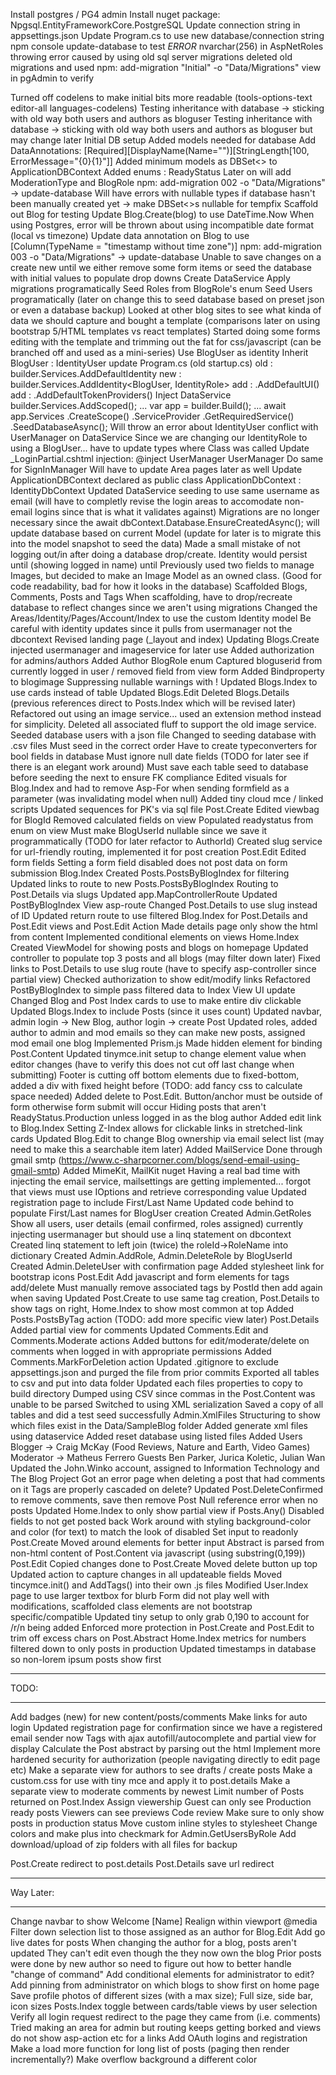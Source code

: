 ﻿Install postgres / PG4 admin
Install nuget package: Npgsql.EntityFrameworkCore.PostgreSQL
Update connection string in appsettings.json
Update Program.cs to use new database/connection string
npm console update-database to test
*ERROR* nvarchar(256) in AspNetRoles throwing error
	caused by using old sql server migrations
	deleted old migrations and used npm: add-migration "Initial" -o "Data/Migrations"
	view in pgAdmin to verify

Turned off codelens to make initial bits more readable (tools-options-text editor-all languages-codelens)
Testing inheritance with database -> sticking with old way both users and authors as bloguser
Testing inheritance with database -> sticking with old way both users and authors as bloguser but may change later
Initial DB setup
	Added models needed for database
		Add DataAnnotations: [Required][DisplayName(Name="")][StringLength[100, ErrorMessage="{0}{1}"]]
	Added minimum models as DBSet<> to ApplicationDBContext
	Added enums : ReadyStatus
		Later on will add ModerationType and BlogRole
	npm: add-migration 002 -o "Data/Migrations" -> update-database
	Will have errors with nullable types if database hasn't been manually created yet -> make DBSet<>s nullable for tempfix
	Scaffold out Blog for testing
		Update Blog.Create(blog) to use DateTime.Now
		When using Postgres, error will be thrown about using incompatible date format (local vs timezone)
			Update data annotation on Blog to use [Column(TypeName = "timestamp without time zone")]
			npm: add-migration 003 -o "Data/Migrations" -> update-database
		Unable to save changes on a create new until we either remove some form items or seed the database with initial values to populate drop downs
		Create DataService
			Apply migrations programatically
			Seed Roles from BlogRole's enum
			Seed Users programatically (later on change this to seed database based on preset json or even a database backup)
Looked at other blog sites to see what kinda of data we should capture and bought a template (comparisons later on using bootstrap 5/HTML templates vs react templates)
Started doing some forms editing with the template and trimming out the fat for css/javascript (can be branched off and used as a mini-series)
Use BlogUser as identity
	Inherit BlogUser : IdentityUser
	update Program.cs (old startup.cs)
		old : builder.Services.AddDefaultIdentity<IdentityUser>
		new : builder.Services.AddIdentity<BlogUser, IdentityRole>
		add : .AddDefaultUI()
		add : .AddDefaultTokenProviders()
	Inject DataService
		builder.Services.AddScoped<DataService>();
		...
		var app = builder.Build();
		...
		await app.Services
			.CreateScope()
			.ServiceProvider
			.GetRequiredService<DataService>()
			.SeedDatabaseAsync();
		Will throw an error about IdentityUser conflict with UserManager on DataService
			Since we are changing our IdentityRole to using a BlogUser... have to update types where Class<IdentityUser> was called
				Update _LoginPartial.cshtml injection: @inject UserManager<BlogUser> UserManager
				Do same for SignInManager
				Will have to update Area pages later as well
				Update ApplicationDBContext declared as public class ApplicationDbContext : IdentityDbContext<BlogUser> 
Updated DataService seeding to use same username as email (will have to completly revise the login areas to accomodate non-email logins since that is what it validates against)
Migrations are no longer necessary since the  await dbContext.Database.EnsureCreatedAsync(); will update database based on current Model (update for later is to migrate this into the model snapshot to seed the data)
Made a small mistake of not logging out/in after doing a database drop/create. Identity would persist until (showing logged in name) until 
Previously used two fields to manage Images, but decided to make an Image Model as an owned class. (Good for code readability, bad for how it looks in the database)
Scaffolded Blogs, Comments, Posts and Tags
	When scaffolding, have to drop/recreate database to reflect changes since we aren't using migrations
Changed the Areas/Identity/Pages/Account/Index to use the custom Identity model
	Be careful with identity updates since it pulls from usermanager not the dbcontext
Revised landing page (_layout and index) 
Updating Blogs.Create
	injected usermanager and imageservice for later use
	Added authorization for admins/authors
		Added Author BlogRole enum
	Captured bloguserid from currently logged in user / removed field from view form
	Added Bindproperty to blogimage
	Suppressing nullable warnings with !
Updated Blogs.Index to use cards instead of table
Updated Blogs.Edit
Deleted Blogs.Details (previous references direct to Posts.Index which will be revised later)
Refactored out using an image service... used an extension method instead for simplicity. Deleted all associated fluff to support the old image service.
Seeded database users with a json file
Changed to seeding database with .csv files
	Must seed in the correct order
	Have to create typeconverters for bool fields in database
	Must ignore null date fields (TODO for later see if there is an elegant work around)
	Must save each table seed to database before seeding the next to ensure FK compliance
Edited visuals for Blog.Index and had to remove Asp-For when sending formfield as a parameter (was invalidating model when null)
Added tiny cloud mce / linked scripts
Updated sequences for PK's via sql file
Post.Create 
	Edited viewbag for BlogId
	Removed calculated fields on view
	Populated readystatus from enum on view
	Must make BlogUserId nullable since we save it programmatically (TODO for later refactor to AuthorId)
	Created slug service for url-friendly routing, implemented it for post creation
Post.Edit
	Edited form fields
	Setting a form field disabled does not post data on form submission
Blog.Index
	Created Posts.PostsByBlogIndex for filtering
	Updated links to route to new Posts.PostsByBlogIndex
Routing to Post.Details via slugs
	Updated app.MapControllerRoute
	Updated PostByBlogIndex View asp-route
	Changed Post.Details to use slug instead of ID 
	Updated return route to use filtered Blog.Index for Post.Details and Post.Edit views and Post.Edit Action
Made details page only show the html from content
Implemented conditional elements on views
Home.Index
	Created ViewModel for showing posts and blogs on homepage
	Updated controller to populate top 3 posts and all blogs (may filter down later)
	Fixed links to Post.Details to use slug route (have to specify asp-controller since partial view)
Checked authorization to show edit/modify links
Refactored PostByBlogIndex to simple pass filtered data to Index View
UI update
	Changed Blog and Post Index cards to use <a class="stretched-link"> to make entire div clickable
	Updated Blogs.Index to include Posts (since it uses count)
	Updated navbar, admin login -> New Blog, author login -> create Post
Updated roles, added author to admin and mod emails so they can make new posts, assigned mod email one blog
Implemented Prism.js
	Made hidden element for binding Post.Content
	Updated tinymce.init setup to change element value when editor changes (have to verify this does not cut off last change when submitting)
Footer is cutting off bottom elements due to fixed-bottom, added a div with fixed height before (TODO: add fancy css to calculate space needed)
Added delete to Post.Edit. Button/anchor must be outside of form otherwise form submit will occur
Hiding posts that aren't ReadyStatus.Production unless logged in as the blog author
Added edit link to Blog.Index
	Setting Z-Index allows for clickable links in stretched-link cards
Updated Blog.Edit to change Blog ownership via email select list (may need to make this a searchable item later)
Added MailService
	Done through gmail smtp (https://www.c-sharpcorner.com/blogs/send-email-using-gmail-smtp)
	Added MimeKit, MailKit nuget
	Having a real bad time with injecting the email service, mailsettings are getting implemented... forgot that views must use IOptions and retrieve corresponding value
Updated registration page to include First/Last Name
	Updated code behind to populate First/Last names for BlogUser creation
Created Admin.GetRoles
	Show all users, user details (email confirmed, roles assigned) currently injecting usermanager but should use a linq statement on dbcontext
	Created linq statement to left join (twice) the roleId->RoleName into dictionary
Created Admin.AddRole, Admin.DeleteRole by BlogUserId
Created Admin.DeleteUser with confirmation page
Added stylesheet link for bootstrap icons
Post.Edit
	Add javascript and form elements for tags add/delete
	Must manually remove associated tags by PostId then add again when saving
Updated Post.Create to use same tag creation, Post.Details to show tags on right, Home.Index to show most common at top
Added Posts.PostsByTag action (TODO: add more specific view later)
Post.Details
	Added partial view for comments
	Updated Comments.Edit and Comments.Moderate actions
	Added buttons for edit/moderate/delete on comments when logged in with appropriate permissions
	Added Comments.MarkForDeletion action
Updated .gitignore to exclude appsettings.json and purged the file from prior commits
Exported all tables to csv and put into data folder
	Updated each files properties to copy to build directory
Dumped using CSV since commas in the Post.Content was unable to be parsed
	Switched to using XML serialization
	Saved a copy of all tables and did a test seed successfully
Admin.XmlFiles
	Structuring to show which files exist in the Data/SampleBlog folder
	Added generate xml files using dataservice
	Added reset database using listed files
Added Users
	Blogger -> Craig McKay (Food Reviews, Nature and Earth, Video Games)
	Moderator -> Matheus Ferrero
	Guests Ben Parker, Jurica Koletic, Julian Wan
	Updated the John.Winko account, assigned to Information Technology and The Blog Project
Got an error page when deleting a post that had comments on it
	Tags are properly cascaded on delete?
	Updated Post.DeleteConfirmed to remove comments, save then remove Post
Null reference error when no posts
	Updated Home.Index to only show partial view if Posts.Any()
Disabled fields to not get posted back
	Work around with styling background-color and color (for text) to match the look of disabled 
	Set input to readonly
Post.Create
	Moved around elements for better input
	Abstract is parsed from non-html content of Post.Content via javascript (using substring(0,199))
Post.Edit
	Copied changes done to Post.Create 
	Moved delete button up top
	Updated action to capture changes in all updateable fields
Moved tincymce.init() and AddTags() into their own .js files
Modified User.Index page to use larger textbox for blurb
	Form did not play well with modifications, scaffolded class elements are not bootstrap specific/compatible
Updated tiny setup to only grab 0,190 to account for /r/n being added
	Enforced more protection in Post.Create and Post.Edit to trim off excess chars on Post.Abstract
Home.Index metrics for numbers filtered down to only posts in production
Updated timestamps in database so non-lorem ipsum posts show first

*******************************************************************************
TODO:
*******************************************************************************
Add badges (new) for new content/posts/comments
Make links for auto login
Updated registration page for confirmation since we have a registered email sender now
Tags with ajax autofill/autocomplete and partial view for display
Calculate the Post abstract by parsing out the html
Implement more hardened security for authorization (people navigating directly to edit page etc)
Make a separate view for authors to see drafts / create posts
Make a custom.css for use with tiny mce and apply it to post.details
Make a separate view to moderate comments by newest
Limit number of Posts returned on Post.Index
Assign viewership
	Guest can only see Production ready posts
	Viewers can see previews
Code review
	Make sure to only show posts in production status
	Move custom inline styles to stylesheet
Change colors and make plus into checkmark for Admin.GetUsersByRole
Add download/upload of zip folders with all files for backup

Post.Create redirect to post.details
Post.Details save url redirect

*******************************************************************************
Way Later:
*******************************************************************************
Change navbar to show Welcome [Name]
	Realign within viewport @media
Filter down selection list to those assigned as an author for Blog.Edit
Add go live dates for posts
When changing the author for a blog, posts aren't updated 
	They can't edit even though the they now own the blog 
	Prior posts were done by new author so need to figure out how to better handle "change of command"
	Add conditional elements for administrator to edit?
Add pinning from administrator on which blogs to show first on home page
Save profile photos of different sizes (with a max size); Full size, side bar, icon sizes
Posts.Index toggle between cards/table views by user selection
Verify all login request redirect to the page they came from (i.e. comments)
Tried making an area for admin but routing keeps getting borked and views do not show asp-action etc for a links
Add OAuth logins and registration
Make a load more function for long list of posts (paging then render incrementally?)
Make overflow background a different color